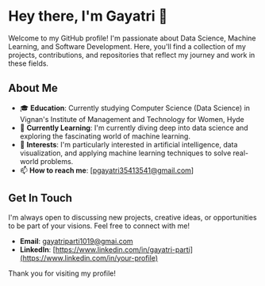 # Hey there, I'm Gayatri 👋

Welcome to my GitHub profile! I'm passionate about Data Science, Machine Learning, and Software Development. Here, you'll find a collection of my projects, contributions, and repositories that reflect my journey and work in these fields.

## About Me

- 🎓 **Education**: Currently studying Computer Science (Data Science) in Vignan's Institute of Management and Technology for Women, Hyde
- 🌱 **Currently Learning**: I'm currently diving deep into data science and exploring the fascinating world of machine learning.
- 🤔 **Interests**: I'm particularly interested in artificial intelligence, data visualization, and applying machine learning techniques to solve real-world problems.
- 📫 **How to reach me**: [pgayatri35413541@gmail.com]


## Get In Touch

I'm always open to discussing new projects, creative ideas, or opportunities to be part of your visions. Feel free to connect with me!

- **Email**: [gayatriparti1019@gmai.com](mailto:your.email@example.com)
- **LinkedIn**: [https://www.linkedin.com/in/gayatri-parti](https://www.linkedin.com/in/your-profile)


Thank you for visiting my profile!

